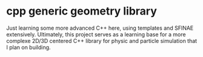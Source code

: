 # cpp generic geometry library
Just learning some more advanced C++ here, using templates and SFINAE extensively.
Ultimately, this project serves as a learning base for a more complexe 2D/3D centered C++ library for physic and particle simulation that I plan on building.
